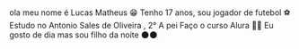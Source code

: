 ola meu nome é Lucas Matheus 😁
Tenho 17 anos, sou jogador de futebol ⚽️
Estudo no Antonio Sales de Oliveira , 2° A pei
Faço o curso Alura 🖤🖤
Eu gosto de dia mas sou filho da noite 🌑🌑



